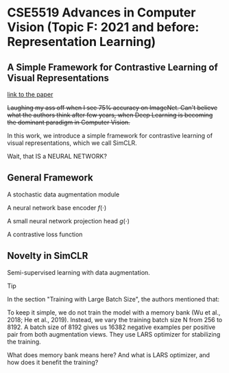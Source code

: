 # CSE5519 Advances in Computer Vision (Topic F: 2021 and before: Representation Learning)

## A Simple Framework for Contrastive Learning of Visual Representations

[link to the paper](https://arxiv.org/pdf/2002.05709)

~~Laughing my ass off when I see 75% accuracy on ImageNet. Can't believe what the authors think after few years, when Deep Learning is becoming the dominant paradigm in Computer Vision.~~

In this work, we introduce a simple framework for contrastive learning of visual representations, which we call SimCLR.

Wait, that IS a NEURAL NETWORK?

## General Framework

A stochastic data augmentation module

A neural network base encoder $f(\cdot)$

A small neural network projection head $g(\cdot)$

A contrastive loss function

## Novelty in SimCLR

Semi-supervised learning with data augmentation.

> [!TIP]
>
> In the section "Training with Large Batch Size", the authors mentioned that:
>
> To keep it simple, we do not train the model with a memory bank (Wu et al., 2018; He et al., 2019). Instead, we vary the training batch size N from 256 to 8192. A batch size of 8192 gives us 16382 negative examples per positive pair from both augmentation views. They use LARS optimizer for stabilizing the training.
>
> What does memory bank means here? And what is LARS optimizer, and how does it benefit the training?
